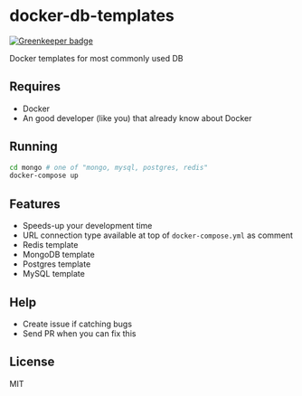 # docker-db-templates

[![Greenkeeper badge](https://badges.greenkeeper.io/dalisoft/docker-db-templates.svg)](https://greenkeeper.io/)

Docker templates for most commonly used DB

## Requires

- Docker
- An good developer (like you) that already know about Docker

## Running

```bash
cd mongo # one of "mongo, mysql, postgres, redis"
docker-compose up
```

## Features

- Speeds-up your development time
- URL connection type available at top of `docker-compose.yml` as comment
- Redis template
- MongoDB template
- Postgres template
- MySQL template

## Help

- Create issue if catching bugs
- Send PR when you can fix this

## License

MIT
